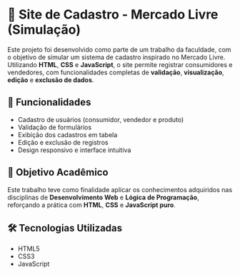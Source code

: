 # 🛒 Site de Cadastro - Mercado Livre (Simulação)

Este projeto foi desenvolvido como parte de um trabalho da faculdade, com o objetivo de simular um sistema de cadastro inspirado no Mercado Livre. Utilizando **HTML**, **CSS** e **JavaScript**, o site permite registrar consumidores e vendedores, com funcionalidades completas de **validação**, **visualização**, **edição** e **exclusão de dados**.

## 🚀 Funcionalidades

- Cadastro de usuários (consumidor, vendedor e produto)
- Validação de formulários
- Exibição dos cadastros em tabela
- Edição e exclusão de registros
- Design responsivo e interface intuitiva

## 🎯 Objetivo Acadêmico

Este trabalho teve como finalidade aplicar os conhecimentos adquiridos nas disciplinas de **Desenvolvimento Web** e **Lógica de Programação**, reforçando a prática com **HTML**, **CSS** e **JavaScript puro**.

## 🛠️ Tecnologias Utilizadas

- HTML5  
- CSS3  
- JavaScript
